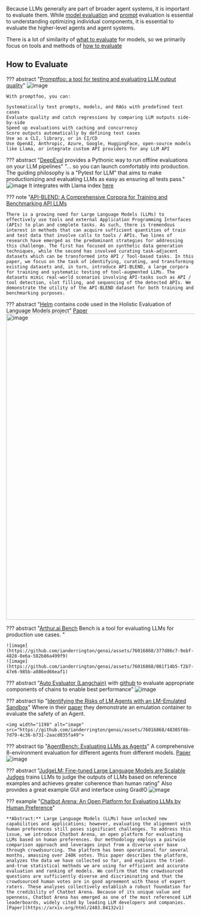 Because LLMs generally are part of broader agent systems, it is important to evaluate them. While [model evaluation](../architectures/evaluating_and_comparing.md) and [prompt](#../prompting/index.md) evaluation is essential to understanding optimizing individual components, it is essential to evaluate the higher-level agents and agent systems. 

There is a lot of similarity of [what to evaluate](../architectures/evaluating_and_comparing.md#what-to-evaluate) for models, so we primarily focus on tools and methods of [how to evaluate](#how-to-evaluate) 

## **How to Evaluate**

??? abstract "[Promptfoo: a tool for testing and evaluating LLM output quality]( https://github.com/promptfoo/promptfoo)"
    ![image](https://github.com/ianderrington/genai/assets/76016868/c318311a-f65f-49a5-8636-e3f977d4a1f3)

    With promptfoo, you can:
    
    Systematically test prompts, models, and RAGs with predefined test cases
    Evaluate quality and catch regressions by comparing LLM outputs side-by-side
    Speed up evaluations with caching and concurrency
    Score outputs automatically by defining test cases
    Use as a CLI, library, or in CI/CD
    Use OpenAI, Anthropic, Azure, Google, HuggingFace, open-source models like Llama, or integrate custom API providers for any LLM API

??? abstract "[DeepEval](https://github.com/mr-gpt/deepeval) provides a Pythonic way to run offline evaluations on your LLM pipelines"
    "... so you can launch comfortably into production. The guiding philosophy is a "Pytest for LLM" that aims to make productionizing and evaluating LLMs as easy as ensuring all tests pass."
    ![image](https://github.com/mr-gpt/deepeval/blob/main/assets/synthetic-query-generation.png)
    It integrates with Llama index [here](https://docs.confident-ai.com/docs/integrations-llamaindex)

??? note "[API-BLEND: A Comprehensive Corpora for Training and Benchmarking API LLMs](https://arxiv.org/abs/2402.15491)

    There is a growing need for Large Language Models (LLMs) to effectively use tools and external Application Programming Interfaces (APIs) to plan and complete tasks. As such, there is tremendous interest in methods that can acquire sufficient quantities of train and test data that involve calls to tools / APIs. Two lines of research have emerged as the predominant strategies for addressing this challenge. The first has focused on synthetic data generation techniques, while the second has involved curating task-adjacent datasets which can be transformed into API / Tool-based tasks. In this paper, we focus on the task of identifying, curating, and transforming existing datasets and, in turn, introduce API-BLEND, a large corpora for training and systematic testing of tool-augmented LLMs. The datasets mimic real-world scenarios involving API-tasks such as API / tool detection, slot filling, and sequencing of the detected APIs. We demonstrate the utility of the API-BLEND dataset for both training and benchmarking purposes.


??? abstract "[Helm](https://github.com/stanford-crfm/helm) contains code used in the Holistic Evaluation of Language Models project"
    [Paper](https://arxiv.org/pdf/2211.09110.pdf)
    <img width="817" alt="image" src="https://github.com/ianderrington/genai/assets/76016868/40b280b6-749e-49fd-8e72-3b51c38d06b9">

??? abstract "[Arthur.ai Bench](https://github.com/arthur-ai/bench) Bench is a tool for evaluating LLMs for production use cases. "

    ![image](https://github.com/ianderrington/genai/assets/76016868/377d86c7-9ebf-4828-8e6a-582b86a499f9)
    ![image](https://github.com/ianderrington/genai/assets/76016868/081f14b5-f2b7-47e6-985b-a886ed66eaf1)



??? abstract "[Auto Evaluator (Langchain)](https://autoevaluator.langchain.com/) with [github](https://github.com/rlancemartin/auto-evaluator) to evaluate appropriate components of chains to enable best performance"
    ![image](https://blog.langchain.dev/content/images/size/w1600/2023/04/auto-eval.png)


??? abstract tip "[Identifying the Risks of LM Agents with an LM-Emulated Sandbox](https://arxiv.org/pdf/2309.15817.pdf)"
    Where in their [paper](https://arxiv.org/pdf/2309.15817.pdf) they demonstrate an emulation container to evaluate the safety of an Agent.

    <img width="1198" alt="image" src="https://github.com/ianderrington/genai/assets/76016868/48305f8b-7d79-4c36-b731-2aacd035fa49">

??? abstract tip "[AgentBench: Evaluating LLMs as Agents](https://github.com/THUDM/AgentBench)"
    A comprehensive 8-environment evaluation for different agents from different models.
    [Paper](https://arxiv.org/pdf/2308.03688.pdf)
    ![image](https://github.com/ianderrington/genai/assets/76016868/b6d3e2d8-7548-4336-b9ae-ced2844aa6ae)

??? abstract "[JudgeLM: Fine-tuned Large Language Models are Scalable Judges](https://github.com/baaivision/judgelm) trains LLMs to judge the outputs of LLMs based on reference examples and achieves greater coherence than human rating"
    Also provides a great example GUI and interface using GradIO
    ![image](https://github.com/ianderrington/genai/assets/76016868/4a3ca49f-39d0-453c-98f5-3498d743afa1)


??? example "[Chatbot Arena: An Open Platform for Evaluating LLMs by Human Preference](https://chat.lmsys.org/)"
    
    **Abstract:** Large Language Models (LLMs) have unlocked new capabilities and applications; however, evaluating the alignment with human preferences still poses significant challenges. To address this issue, we introduce Chatbot Arena, an open platform for evaluating LLMs based on human preferences. Our methodology employs a pairwise comparison approach and leverages input from a diverse user base through crowdsourcing. The platform has been operational for several months, amassing over 240K votes. This paper describes the platform, analyzes the data we have collected so far, and explains the tried-and-true statistical methods we are using for efficient and accurate evaluation and ranking of models. We confirm that the crowdsourced questions are sufficiently diverse and discriminating and that the crowdsourced human votes are in good agreement with those of expert raters. These analyses collectively establish a robust foundation for the credibility of Chatbot Arena. Because of its unique value and openness, Chatbot Arena has emerged as one of the most referenced LLM leaderboards, widely cited by leading LLM developers and companies.
    [Paper](https://arxiv.org/html/2403.04132v1)
